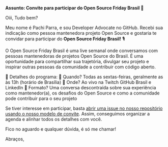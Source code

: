 **Assunto: Convite para participar do Open Source Friday Brasil 🚀**

Oiii, Tudo bem?

Meu nome é Pachi Parra, e sou Developer Advocate no GitHub. Recebi sua indicação como pessoa mantenedora projeto Open Source e gostaria te convidar para participar do **Open Source Friday Brasil!** 🎙️

O Open Source Friday Brasil é uma live semanal onde conversamos com pessoas mantenedoras de projetos Open Source do Brasil. 
É uma oportunidade para compartilhar sua trajetória, divulgar seu projeto e inspirar outras pessoas da comunidade a contribuir com código aberto.

📅 Detalhes do programa:
🔹 Quando? Todas as sextas-feiras, geralmente as às 13h (horário de Brasília)
🔹 Onde? Ao vivo na Twitch GitHub Brasil e LinkedIn
🔹 Formato? Uma conversa descontraída sobre sua experiência como mantenedor(a), os desafios do Open Source e como a comunidade pode contribuir para o seu projeto

Se tiver interesse em participar, basta [abrir uma issue no nosso repositório usando o nosso modelo de convite](https://github.com/githubevents/open-source-friday-brasil/issues/new?template=brasil.yml&assignees=pachicodes). Assim, conseguimos organizar a agenda e alinhar todos os detalhes com você.

Fico no aguardo e qualquer dúvida, é só me chamar!

Abraços,

